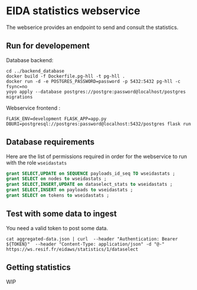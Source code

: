 # EIDA statistics webservice

The webserice provides an endpoint to send and consult the statistics.

## Run for developement

Database backend: 

    cd ../backend_database
    docker build -f Dockerfile.pg-hll -t pg-hll .
    docker run -d -e POSTGRES_PASSWORD=password -p 5432:5432 pg-hll -c fsync=no
    yoyo apply --database postgres://postgre:password@localhost/postgres migrations
    
Webservice frontend :
    
    FLASK_ENV=development FLASK_APP=app.py DBURI=postgresql://postgres:password@localhost:5432/postgres flask run

## Database requirements

Here are the list of permissions required in order for the webservice to run with the role `wseidastats`

``` sql
grant SELECT,UPDATE on SEQUENCE payloads_id_seq TO wseidastats ;
grant SELECT on nodes to wseidastats ;
grant SELECT,INSERT,UPDATE on dataselect_stats to wseidastats ;
grant SELECT,INSERT on payloads to wseidastats ;
grant SELECT on tokens to wseidastats ;
```

## Test with some data to ingest

You need a valid token to post some data.

    cat aggregated-data.json | curl  --header "Authentication: Bearer ${TOKEN}"  --header "Content-Type: application/json" -d "@-" https://ws.resif.fr/eidaws/statistics/1/dataselect

## Getting statistics

WIP
